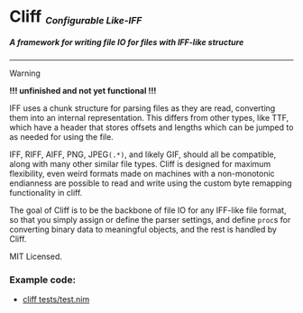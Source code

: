 # Cliff <sub><sup><sub>*Configurable Like-IFF*</sub></sup></sub>
##### A framework for writing file IO for files with IFF-like structure

---
> [!WARNING] 
> **!!! unfinished and not yet functional !!!**

IFF uses a chunk structure for parsing files as they are read, converting them into an internal representation. This differs from other types, like TTF, which have a header that stores offsets and lengths which can be jumped to as needed for using the file.

IFF, RIFF, AIFF, PNG, JPEG`(.*)`, and likely GIF, should all be compatible, along with many other similar file types. Cliff is designed for maximum flexibility, even weird formats made on machines with a non-monotonic endianness are possible to read and write using the custom byte remapping functionality in cliff.

The goal of Cliff is to be the backbone of file IO for any IFF-like file format, so that you simply assign or define the parser settings, and define `proc`s for converting binary data to meaningful objects, and the rest is handled by Cliff.

MIT Licensed.


### Example code:
- [cliff tests/test.nim](tests/test.nim)
